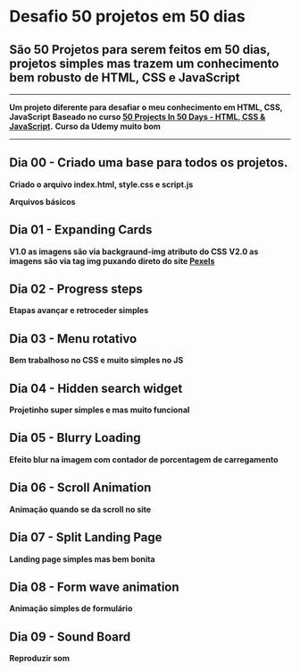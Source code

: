 # Desafio 50 projetos em 50 dias 

## São 50 Projetos para serem feitos em 50 dias, projetos simples mas trazem um conhecimento bem robusto de HTML, CSS e JavaScript

----------
**Um projeto diferente para desafiar o meu conhecimento em HTML, CSS, JavaScript**
**Baseado no curso [50 Projects In 50 Days - HTML, CSS & JavaScript](https://www.udemy.com/course/50-projects-50-days).**
**Curso da Udemy muito bom**

----------

## Dia 00 - Criado uma base para todos os projetos. 
**Criado o arquivo index.html, style.css e script.js**

**Arquivos básicos**

## Dia 01 - Expanding Cards
**V1.0 as imagens são via backgraund-img atributo do CSS**
**V2.0 as imagens são via tag img puxando direto do site [Pexels](https://www.pexels.com)**

## Dia 02 - Progress steps
**Etapas avançar e retroceder simples**

## Dia 03 - Menu rotativo
**Bem trabalhoso no CSS e muito simples no JS**

## Dia 04 - Hidden search widget
**Projetinho super simples e mas muito funcional**

## Dia 05 - Blurry Loading
**Efeito blur na imagem com contador de porcentagem de carregamento**

## Dia 06 - Scroll Animation
**Animação quando se da scroll no site**

## Dia 07 - Split Landing Page
**Landing page simples mas bem bonita**

## Dia 08 - Form wave animation
**Animação simples de formulário**

## Dia 09 - Sound Board
**Reproduzir som**